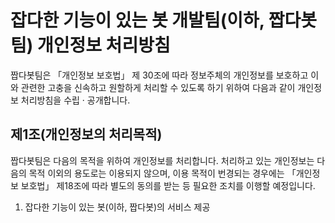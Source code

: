 # 잡다한 기능이 있는 봇 개발팀(이하, 짭다봇팀) 개인정보 처리방침

짭다봇팀은 「개인정보 보호법」 제 30조에 따라 정보주체의 개인정보를 보호하고 이와 관련한 고충을 신속하고 원할하게 처리할 수 있도록 하기 위하여 다음과 같이 개인정보 처리방침을 수립 · 공개합니다.

## 제1조(개인정보의 처리목적)
짭다봇팀은 다음의 목적을 위하여 개인정보를 처리합니다. 처리하고 있는 개인정보는 다음의 목적 이외의 용도로는 이용되지 않으며, 이용 목적이 번경되는 경우에는 「개인정보 보호법」 제18조에 따라 별도의 동의를 받는 등 필요한 조치를 이행할 예정입니다.
1. 잡다한 기능이 있는 봇(이하, 짭다봇)의 서비스 제공
